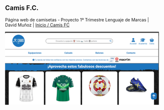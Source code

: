 ## Camis F.C.

Página web de camisetas - Proyecto 1º Trimestre Lenguaje de Marcas | David Muñoz |
[Inicio / Camis FC](https://dmunozc04-albarregas.github.io/Camis-F.C/index.html)

![enter image description here](https://raw.githubusercontent.com/dmunozc04-albarregas/Camis-F.C/refs/heads/main/portada_web.png)
